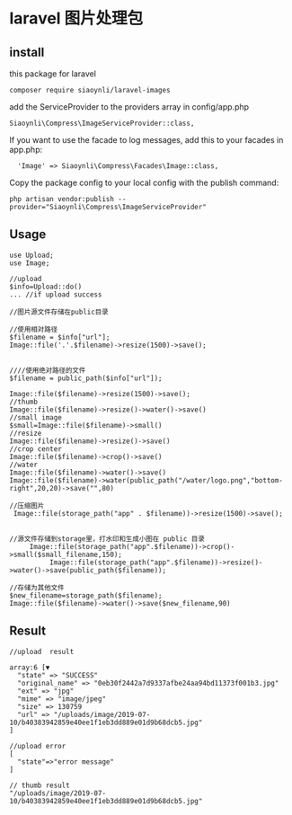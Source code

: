 # laravel 图片处理包



## install

this package  for  laravel

```
composer require siaoynli/laravel-images
```

add the ServiceProvider to the providers array in config/app.php

```
Siaoynli\Compress\ImageServiceProvider::class,
```

If you want to use the facade to log messages, add this to your facades in app.php:

```
  'Image' => Siaoynli\Compress\Facades\Image::class,
```

Copy the package config to your local config with the publish command:

```
php artisan vendor:publish --provider="Siaoynli\Compress\ImageServiceProvider"
```

## Usage

```
use Upload;
use Image;

//upload
$info=Upload::do()
... //if upload success

//图片源文件存储在public目录

//使用相对路径
$filename = $info["url"];
Image::file('.'.$filename)->resize(1500)->save();


////使用绝对路径的文件
$filename = public_path($info["url"]);

Image::file($filename)->resize(1500)->save();
//thumb
Image::file($filename)->resize()->water()->save()
//small image
$small=Image::file($filename)->small()
//resize
Image::file($filename)->resize()->save()
//crop center
Image::file($filename)->crop()->save()
//water
Image::file($filename)->water()->save()
Image::file($filename)->water(public_path("/water/logo.png","bottom-right",20,20)->save("",80)

//压缩图片
 Image::file(storage_path("app" . $filename))->resize(1500)->save();


//源文件存储到storage里，打水印和生成小图在 public 目录
     Image::file(storage_path("app".$filename))->crop()->small($small_filename,150);
          Image::file(storage_path("app".$filename))->resize()->water()->save(public_path($filename));

//存储为其他文件
$new_filename=storage_path($filename);
Image::file($filename)->water()->save($new_filename,90)

```



## Result

```
//upload  result

array:6 [▼
  "state" => "SUCCESS"
  "original_name" => "0eb30f2442a7d9337afbe24aa94bd11373f001b3.jpg"
  "ext" => "jpg"
  "mime" => "image/jpeg"
  "size" => 130759
  "url" => "/uploads/image/2019-07-10/b40383942859e40ee1f1eb3dd889e01d9b68dcb5.jpg"
]

//upload error
[
  "state"=>"error message"
]

// thumb result
"/uploads/image/2019-07-10/b40383942859e40ee1f1eb3dd889e01d9b68dcb5.jpg"

```

